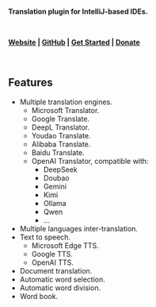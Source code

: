 <p><b>Translation plugin for IntelliJ-based IDEs.</b></p>
<br/>
<p>
    <b>
        <a href="https://intellij-translation.yiiguxing.top">Website</a> |
        <a href="https://github.com/YiiGuxing/TranslationPlugin">GitHub</a> |
        <a href="https://intellij-translation.yiiguxing.top/start.html">Get Started</a> |
        <a href="https://plugins.jetbrains.com/plugin/8579-translation/support-donate">Donate</a>
    </b>
</p>
<br/>
<h2>Features</h2>
<ul>
    <li>Multiple translation engines.
        <ul>
            <li>Microsoft Translator.</li>
            <li>Google Translate.</li>
            <li>DeepL Translator.</li>
            <li>Youdao Translate.</li>
            <li>Alibaba Translate.</li>
            <li>Baidu Translate.</li>
            <li>OpenAI Translator, compatible with:
                <ul>
                    <li>DeepSeek</li>
                    <li>Doubao</li>
                    <li>Gemini</li>
                    <li>Kimi</li>
                    <li>Ollama</li>
                    <li>Qwen</li>
                    <li>...</li>
                </ul>
            </li>
        </ul>
    </li>
    <li>Multiple languages inter-translation.</li>
    <li>Text to speech.
        <ul>
            <li>Microsoft Edge TTS.</li>
            <li>Google TTS.</li>
            <li>OpenAI TTS.</li>
        </ul>
    </li>
    <li>Document translation.</li>
    <li>Automatic word selection.</li>
    <li>Automatic word division.</li>
    <li>Word book.</li>
</ul>